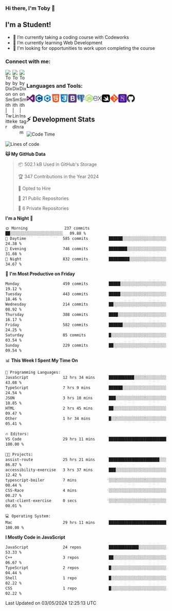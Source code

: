 ### Hi there, I'm Toby 👋

## I'm a Student!
- 🔭 I’m currently taking a coding course with Codeworks
- 🌱 I’m currently learning Web Development
- 💬 I'm looking for opportunities to work upon completing the course

### Connect with me:

[<img align="left" alt="Toby Dixon Smith | Twitter" width="22px" src="https://cdn.jsdelivr.net/npm/simple-icons@v3/icons/twitter.svg" />][twitter]
[<img align="left" alt="Toby Dixon Smith | LinkedIn" width="22px" src="https://cdn.jsdelivr.net/npm/simple-icons@v3/icons/linkedin.svg" />][linkedin]
[<img align="left" alt="Toby Dixon Smith | Instagram" width="22px" src="https://cdn.jsdelivr.net/npm/simple-icons@v3/icons/instagram.svg" />][instagram]

[twitter]: https://twitter.com/TobyDixonSmith1
[instagram]: https://www.instagram.com/toby_ds1/
[linkedin]: https://www.linkedin.com/in/toby-dixon-smith-4734331a3/

<br />

### Languages and Tools:

<img align="left" alt="Visual Studio Code" title="Visual Studio Code" width="26px" src="logos/visualstudio.png" />
<img align="left" alt="C" title="C" width="26px" src="logos/c.png" />
<img align="left" alt="C++" title="C++" width="26px" src="logos/c-plus.png" />
<img align="left" alt="HTML5" title="HTML 5" width="26px" src="logos/html.png" />
<img align="left" alt="CSS3" title="CSS 3" width="26px" src="logos/css3.png" />
<img align="left" alt="BootStrap" title="BootStrap" width="26px" src="logos/bootstrap.png" />
<img align="left" alt="PostgresSQL" title="PostgresSPQ" width="26px" src="logos/postgresql.png" />
<img align="left" alt="Node JS" title="Node JS" width="26px" src="logos/node-js.png" />
<img align="left" alt="Express" title="Express" width="26px" src="logos/express.png" />
<img align="left" alt="Swift" title="Swift" width="26px" src="logos/swift.png" />
<img align="left" alt="Git" title="Git" width="26px" src="logos/git.png" />
<img align="left" alt="Heroku" title="Heroku" width="26px" src="logos/heroku.png" />
<img align="left" alt="GitHub" title="GitHub" width="26px" src="logos/github.png" />
<br />
<br />

## :zap: Development Stats

<!--START_SECTION:waka-->
![Code Time](http://img.shields.io/badge/Code%20Time-521%20hrs-blue)

![Lines of code](https://img.shields.io/badge/From%20Hello%20World%20I%27ve%20Written-2.0%20million%20lines%20of%20code-blue)

**🐱 My GitHub Data** 

> 📦 502.1 kB Used in GitHub's Storage 
 > 
> 🏆 347 Contributions in the Year 2024
 > 
> 💼 Opted to Hire
 > 
> 📜 21 Public Repositories 
 > 
> 🔑 6 Private Repositories 
 > 
**I'm a Night 🦉** 

```text
🌞 Morning                237 commits         ██░░░░░░░░░░░░░░░░░░░░░░░   09.88 % 
🌆 Daytime                585 commits         ██████░░░░░░░░░░░░░░░░░░░   24.38 % 
🌃 Evening                746 commits         ████████░░░░░░░░░░░░░░░░░   31.08 % 
🌙 Night                  832 commits         █████████░░░░░░░░░░░░░░░░   34.67 % 
```
📅 **I'm Most Productive on Friday** 

```text
Monday                   459 commits         █████░░░░░░░░░░░░░░░░░░░░   19.12 % 
Tuesday                  443 commits         █████░░░░░░░░░░░░░░░░░░░░   18.46 % 
Wednesday                214 commits         ██░░░░░░░░░░░░░░░░░░░░░░░   08.92 % 
Thursday                 388 commits         ████░░░░░░░░░░░░░░░░░░░░░   16.17 % 
Friday                   582 commits         ██████░░░░░░░░░░░░░░░░░░░   24.25 % 
Saturday                 85 commits          █░░░░░░░░░░░░░░░░░░░░░░░░   03.54 % 
Sunday                   229 commits         ██░░░░░░░░░░░░░░░░░░░░░░░   09.54 % 
```


📊 **This Week I Spent My Time On** 

```text
💬 Programming Languages: 
JavaScript               12 hrs 34 mins      ███████████░░░░░░░░░░░░░░   43.08 % 
TypeScript               7 hrs 9 mins        ██████░░░░░░░░░░░░░░░░░░░   24.54 % 
JSON                     3 hrs 10 mins       ███░░░░░░░░░░░░░░░░░░░░░░   10.85 % 
HTML                     2 hrs 45 mins       ██░░░░░░░░░░░░░░░░░░░░░░░   09.47 % 
Other                    1 hr 34 mins        █░░░░░░░░░░░░░░░░░░░░░░░░   05.41 % 

🔥 Editors: 
VS Code                  29 hrs 11 mins      █████████████████████████   100.00 % 

🐱‍💻 Projects: 
assist-route             25 hrs 21 mins      ██████████████████████░░░   86.87 % 
accessibility-exercise   3 hrs 37 mins       ███░░░░░░░░░░░░░░░░░░░░░░   12.42 % 
typescript-boiler        7 mins              ░░░░░░░░░░░░░░░░░░░░░░░░░   00.44 % 
CSS-Race                 4 mins              ░░░░░░░░░░░░░░░░░░░░░░░░░   00.27 % 
chat-client-exercise     0 secs              ░░░░░░░░░░░░░░░░░░░░░░░░░   00.01 % 

💻 Operating System: 
Mac                      29 hrs 11 mins      █████████████████████████   100.00 % 
```

**I Mostly Code in JavaScript** 

```text
JavaScript               24 repos            █████████████░░░░░░░░░░░░   53.33 % 
C++                      3 repos             ██░░░░░░░░░░░░░░░░░░░░░░░   06.67 % 
TypeScript               2 repos             █░░░░░░░░░░░░░░░░░░░░░░░░   04.44 % 
Shell                    1 repo              █░░░░░░░░░░░░░░░░░░░░░░░░   02.22 % 
CSS                      1 repo              █░░░░░░░░░░░░░░░░░░░░░░░░   02.22 % 
```




 Last Updated on 03/05/2024 12:25:13 UTC
<!--END_SECTION:waka-->
